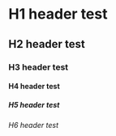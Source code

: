 # H1 header test
## H2 header test
### H3 header test
#### H4 header test
##### H5 header test
###### H6 header test
